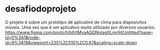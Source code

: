 # desafiodoprojeto
O projeto é sobre um protótipo de aplicativo de clima para disposivitos moveis.
Uma vez que é um aplicativo muito utilizado por diversos usuarios.
https://www.figma.com/proto/h0dVIMyaAQGNoIag0LmrlH/Untitled?page-id=0%3A1&node-id=9%3A18&viewport=235%2C515%2C0.67&scaling=scale-down

